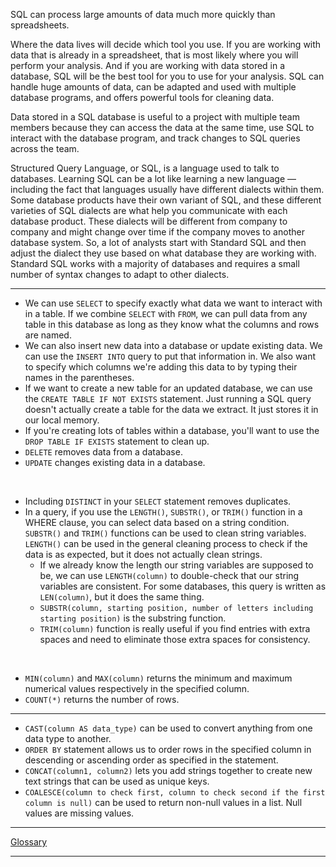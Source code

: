 SQL can process large amounts of data much more quickly than spreadsheets.

Where the data lives will decide which tool you use. If you are working with data that is already in a spreadsheet, that is most likely where you will perform your analysis. And if you are working with data stored in a database, SQL will be the best tool for you to use for your analysis. SQL can handle huge amounts of data, can be adapted and used with multiple database programs, and offers powerful tools for cleaning data.

Data stored in a SQL database is useful to a project with multiple team members because they can access the data at the same time, use SQL to interact with the database program, and track changes to SQL queries across the team.

Structured Query Language, or SQL, is a language used to talk to databases. Learning SQL can be a lot like learning a new language — including the fact that languages usually have different dialects within them. Some database products have their own variant of SQL, and these different varieties of SQL dialects are what help you communicate with each database product. These dialects will be different from company to company and might change over time if the company moves to another database system. So, a lot of analysts start with Standard SQL and then adjust the dialect they use based on what database they are working with. Standard SQL works with a majority of databases and requires a small number of syntax changes to adapt to other dialects.

---

- We can use `SELECT` to specify exactly what data we want to interact with in a table. If we combine `SELECT` with `FROM`, we can pull data from any table in this database as long as they know what the columns and rows are named.
- We can also insert new data into a database or update existing data. We can use the `INSERT INTO` query to put that information in. We also want to specify which columns we're adding this data to by typing their names in the parentheses.
- If we want to create a new table for an updated database, we can use the `CREATE TABLE IF NOT EXISTS` statement. Just running a SQL query doesn't actually create a table for the data we extract. It just stores it in our local memory.
- If you're creating lots of tables within a database, you'll want to use the `DROP TABLE IF EXISTS` statement to clean up.
- `DELETE` removes data from a database.
- `UPDATE` changes existing data in a database.
<br>

- Including `DISTINCT` in your `SELECT` statement removes duplicates.
- In a query, if you use the `LENGTH()`, `SUBSTR()`, or `TRIM()` function in a WHERE clause, you can select data based on a string condition. `SUBSTR()` and `TRIM()` functions can be used to clean string variables. `LENGTH()` can be used in the general cleaning process to check if the data is as expected, but it does not actually clean strings.
  - If we already know the length our string variables are supposed to be, we can use `LENGTH(column)` to double-check that our string variables are consistent. For some databases, this query is written as `LEN(column)`, but it does the same thing.
  - `SUBSTR(column, starting position, number of letters including starting position)` is the substring function. 
  - `TRIM(column)` function is really useful if you find entries with extra spaces and need to eliminate those extra spaces for consistency.

<br>

- `MIN(column)` and `MAX(column)` returns the minimum and maximum numerical values respectively in the specified column.
- `COUNT(*)` returns the number of rows.

---

- `CAST(column AS data_type)` can be used to convert anything from one data type to another.
- `ORDER BY` statement allows us to order rows in the specified column in descending or ascending order as specified in the statement.
- `CONCAT(column1, column2)` lets you add strings together to create new text strings that can be used as unique keys.
- `COALESCE(column to check first, column to check second if the first column is null)` can be used to return non-null values in a list. Null values are missing values.

---

[Glossary](https://docs.google.com/document/d/11qyveOPiz27RWNKfQa2xrJ2QwCHwNMHN_Z8_sBr0GNk/template/preview)

---
